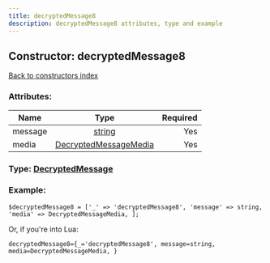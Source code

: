 ```yaml
---
title: decryptedMessage8
description: decryptedMessage8 attributes, type and example
---
```

## Constructor: decryptedMessage8  
[Back to constructors index](index.md)



### Attributes:

| Name     |    Type       | Required |
|----------|:-------------:|---------:|
|message|[string](../types/string.md) | Yes|
|media|[DecryptedMessageMedia](../types/DecryptedMessageMedia.md) | Yes|



### Type: [DecryptedMessage](../types/DecryptedMessage.md)


### Example:

```
$decryptedMessage8 = ['_' => 'decryptedMessage8', 'message' => string, 'media' => DecryptedMessageMedia, ];
```  

Or, if you're into Lua:  


```
decryptedMessage8={_='decryptedMessage8', message=string, media=DecryptedMessageMedia, }

```


